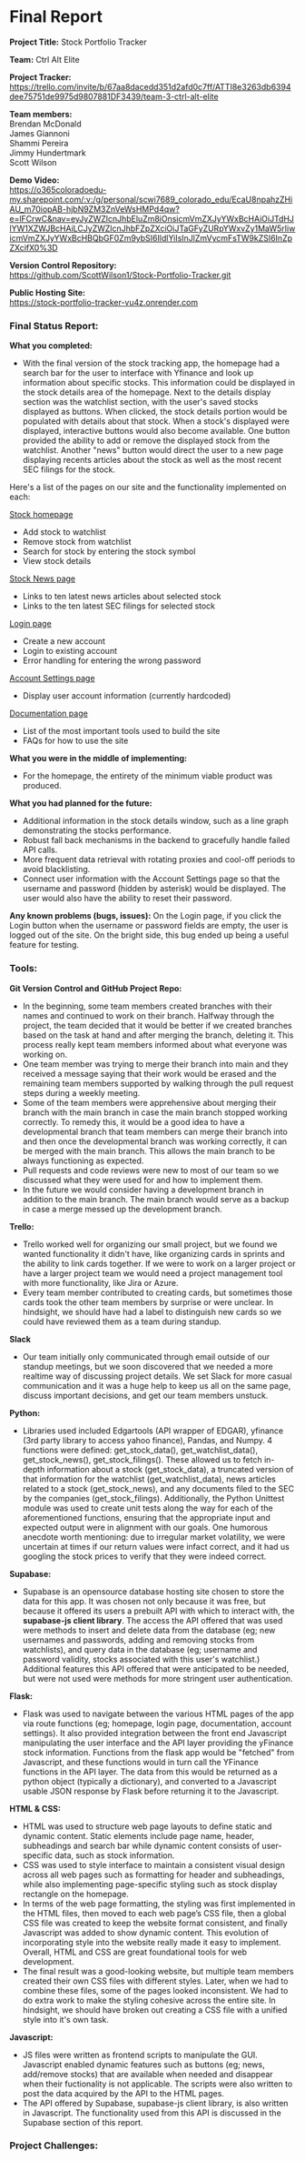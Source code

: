# Final Report

**Project Title:** Stock Portfolio Tracker

**Team:** Ctrl Alt Elite

**Project Tracker:** <br>
https://trello.com/invite/b/67aa8dacedd351d2afd0c7ff/ATTI8e3263db6394dee75751de9975d9807881DF3439/team-3-ctrl-alt-elite

**Team members:** <br>
Brendan McDonald <br>
James Giannoni <br>
Shammi Pereira <br>
Jimmy Hundertmark <br>
Scott Wilson <br>

**Demo Video:** <br>
https://o365coloradoedu-my.sharepoint.com/:v:/g/personal/scwi7689_colorado_edu/EcaU8npahzZHiAU_m70iopAB-hjbN9ZM3ZnVeWsHMPd4qw?e=lFCrwC&nav=eyJyZWZlcnJhbEluZm8iOnsicmVmZXJyYWxBcHAiOiJTdHJlYW1XZWJBcHAiLCJyZWZlcnJhbFZpZXciOiJTaGFyZURpYWxvZy1MaW5rIiwicmVmZXJyYWxBcHBQbGF0Zm9ybSI6IldlYiIsInJlZmVycmFsTW9kZSI6InZpZXcifX0%3D <br>

**Version Control Repository:** <br>
https://github.com/ScottWilson1/Stock-Portfolio-Tracker.git <br>

**Public Hosting Site:** <br>
https://stock-portfolio-tracker-vu4z.onrender.com <br>

### Final Status Report:
**What you completed:** <br>
- With the final version of the stock tracking app, the homepage had a search bar for the user to interface with Yfinance and look up information about specific stocks. This information could be displayed in the stock details area of the homepage.  Next to the details display section was the watchlist section, with the user's saved stocks displayed as buttons.  When clicked, the stock details portion would be populated with details about that stock.  When a stock's displayed were displayed, interactive buttons would also become available. One button provided the ability to add or remove the displayed stock from the watchlist. Another "news" button would direct the user to a new page displaying recents articles about the stock as well as the most recent SEC filings for the stock.

Here's a list of the pages on our site and the functionality implemented on each: <br>

<ins>Stock homepage</ins> <br>
- Add stock to watchlist
- Remove stock from watchlist
- Search for stock by entering the stock symbol
- View stock details

<ins>Stock News page</ins> <br>
- Links to ten latest news articles about selected stock
- Links to the ten latest SEC filings for selected stock

<ins>Login page</ins> <br>
- Create a new account
- Login to existing account
- Error handling for entering the wrong password

<ins>Account Settings page</ins> <br>
- Display user account information (currently hardcoded)

<ins>Documentation page</ins> <br>
- List of the most important tools used to build the site
- FAQs for how to use the site

**What you were in the middle of implementing:** <br>
- For the homepage, the entirety of the minimum viable product was produced.

**What you had planned for the future:** <br>
- Additional information in the stock details window, such as a line graph demonstrating the stocks performance.<br>
- Robust fall back mechanisms in the backend to gracefully handle failed API calls.<br>
- More frequent data retrieval with rotating proxies and cool-off periods to avoid blacklisting.<br>
- Connect user information with the Account Settings page so that the username and password (hidden by asterisk) would be displayed. The user would also have the ability to reset their password.<br>

**Any known problems (bugs, issues):**
On the Login page, if you click the Login button when the username or password fields are empty, the user is logged out of the site. On the bright side, this bug ended up being a useful feature for testing.

### Tools: <br>

**Git Version Control and GitHub Project Repo:** <br>
- In the beginning, some team members created branches with their names and continued to work on their branch. Halfway through the project, the team decided that it would be better if we created branches based on the task at hand and after merging the branch, deleting it. This process really kept team members informed about what everyone was working on.<br>
- One team member was trying to merge their branch into main and they received a message saying that their work would be erased and the remaining team members supported by walking through the pull request steps during a weekly meeting.<br> 
- Some of the team members were apprehensive about merging their branch with the main branch in case the main branch stopped working correctly. To remedy this, it would be a good idea to have a developmental branch that team members can merge their branch into and then once the developmental branch was working correctly, it can be merged with the main branch. This allows the main branch to be always functioning as expected.
- Pull requests and code reviews were new to most of our team so we discussed what they were used for and how to implement them.
- In the future we would consider having a development branch in addition to the main branch. The main branch would serve as a backup in case a merge messed up the development branch.<br> 

**Trello:** <br>
- Trello worked well for organizing our small project, but we found we wanted functionality it didn't have, like organizing cards in sprints and the ability to link cards together. If we were to work on a larger project or have a larger project team we would need a project management tool with more functionality, like Jira or Azure.
- Every team member contributed to creating cards, but sometimes those cards took the other team members by surprise or were unclear. In hindsight, we should have had a label to distinguish new cards so we could have reviewed them as a team during standup.

**Slack** <br>
- Our team initially only communicated through email outside of our standup meetings, but we soon discovered that we needed a more realtime way of discussing project details. We set Slack for more casual communication and it was a huge help to keep us all on the same page, discuss important decisions, and get our team members unstuck.  

**Python:** <br>
- Libraries used included Edgartools (API wrapper of EDGAR), yfinance (3rd party library to access yahoo finance), Pandas, and Numpy. 4 functions were defined: get_stock_data(), get_watchlist_data(), get_stock_news(), get_stock_filings(). These allowed us to fetch in-depth information about a stock (get_stock_data), a truncated version of that information for the watchlist (get_watchlist_data), news articles related to a stock (get_stock_news), and any documents filed to the SEC by the companies (get_stock_filings). Additionally, the Python Unittest module was used to create unit tests along the way for each of the aforementioned functions, ensuring that the appropriate input and expected output were in alignment with our goals. One humorous anecdote worth mentioning: due to irregular market volatility, we were uncertain at times if our return values were infact correct, and it had us googling the stock prices to verify that they were indeed correct.

**Supabase:** <br>
- Supabase is an opensource database hosting site chosen to store the data for this app. It was chosen not only because it was free, but because it offered its users a prebuilt API with which to interact with, the **supabase-js client library**.  The access the API offered that was used were methods to insert and delete data from the database (eg; new usernames and passwords, adding and removing stocks from watchlists), and query data in the database (eg; username and password validity, stocks associated with this user's watchlist.) Additional features this API offered that were anticipated to be needed, but were not used were methods for more stringent user authentication. <br>

**Flask:** <br>
- Flask was used to navigate between the various HTML pages of the app via route functions (eg; homepage, login page, documentation, account settings). It also provided integration between the front end Javascript manipulating the user interface and the API layer providing the yFinance stock information. Functions from the flask app would be "fetched" from Javascript, and these functions would in turn call the YFinance functions in the API layer. The data from this would be returned as a python object (typically a dictionary), and converted to a Javascript usable JSON response by Flask before returning it to the Javascript. <br>

**HTML & CSS:** <br>
- HTML was used to structure web page layouts to define static and dynamic content. Static elements include page name, header, subheadings and search bar while dynamic content consists of user-specific data, such as stock information.
- CSS was used to style interface to maintain a consistent visual design across all web pages such as formatting for header and subheadings, while also implementing page-specific styling such as stock display rectangle on the homepage.
- In terms of the web page formatting, the styling was first implemented in the HTML files, then moved to each web page’s CSS file, then a global CSS file was created to keep the website format consistent, and finally Javascript was added to show dynamic content. This evolution of incorporating style into the website really made it easy to implement. Overall, HTML and CSS are great foundational tools for web development.
- The final result was a good-looking website, but multiple team members created their own CSS files with different styles. Later, when we had to combine these files, some of the pages looked inconsistent. We had to do extra work to make the styling cohesive across the entire site. In hindsight, we should have broken out creating a CSS file with a unified style into it's own task.<br>

**Javascript:** <br>
- JS files were written as frontend scripts to manipulate the GUI.  Javascript enabled dynamic features such as buttons (eg; news, add/remove stocks) that are available when needed and disappear when their fuctionality is not applicable.  The scripts were also written to post the data acquired by the API to the HTML pages.
- The API offered by Supabase, supabase-js client library, is also written in Javascript.  The functionality used from this API is discussed in the Supabase section of this report.

### Project Challenges:
